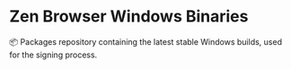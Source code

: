 # Zen Browser Windows Binaries

📦 Packages repository containing the latest stable Windows builds, used for the signing process.

